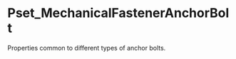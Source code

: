 # Pset_MechanicalFastenerAnchorBolt

Properties common to different types of anchor bolts.<!-- end of definition -->
